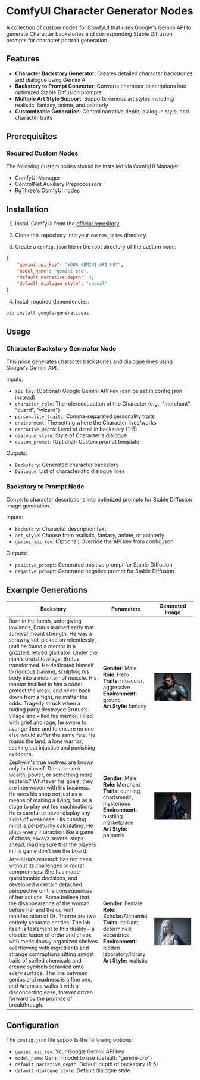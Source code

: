 # ComfyUI Character Generator Nodes

A collection of custom nodes for ComfyUI that uses Google's Gemini API to generate Character backstories and corresponding Stable Diffusion prompts for character portrait generation.

## Features

- **Character Backstory Generator**: Creates detailed character backstories and dialogue using Gemini AI
- **Backstory to Prompt Converter**: Converts character descriptions into optimized Stable Diffusion prompts
- **Multiple Art Style Support**: Supports various art styles including realistic, fantasy, anime, and painterly
- **Customizable Generation**: Control narrative depth, dialogue style, and character traits

## Prerequisites

### Required Custom Nodes
The following custom nodes should be installed via ComfyUI Manager:
- ComfyUI Manager
- ControlNet Auxiliary Preprocessors
- RgThree's ComfyUI nodes


## Installation

1. Install ComfyUI from the [official repository](https://github.com/comfyanonymous/ComfyUI)
2. Clone this repository into your `custom_nodes` directory.

3. Create a `config.json` file in the root directory of the custom node:
```json
{
    "gemini_api_key": "YOUR_GEMINI_API_KEY",
    "model_name": "gemini-pro",
    "default_narrative_depth": 3,
    "default_dialogue_style": "casual"
}
```
4. Install required dependencies:
```bash
pip install google-generativeai
```

## Usage

### Character Backstory Generator Node

This node generates character backstories and dialogue lines using Google's Gemini API.

Inputs:
- `api_key`: (Optional) Google Gemini API key (can be set in config.json instead)
- `character_role`: The role/occupation of the Character (e.g., "merchant", "guard", "wizard")
- `personality_traits`: Comma-separated personality traits
- `environment`: The setting where the Character lives/works
- `narrative_depth`: Level of detail in backstory (1-5)
- `dialogue_style`: Style of Character's dialogue
- `custom_prompt`: (Optional) Custom prompt template

Outputs:
- `Backstory`: Generated character backstory
- `Dialogue`: List of characteristic dialogue lines

### Backstory to Prompt Node

Converts character descriptions into optimized prompts for Stable Diffusion image generation.

Inputs:
- `backstory`: Character description text
- `art_style`: Choose from realistic, fantasy, anime, or painterly
- `gemini_api_key`: (Optional) Override the API key from config.json

Outputs:
- `positive_prompt`: Generated positive prompt for Stable Diffusion
- `negative_prompt`: Generated negative prompt for Stable Diffusion

## Example Generations

| Backstory | Parameters | Generated Image |
|-----------|------------|-----------------|
| Born in the harsh, unforgiving lowlands, Brutus learned early that survival meant strength. He was a scrawny kid, picked on relentlessly, until he found a mentor in a grizzled, retired gladiator. Under the man's brutal tutelage, Brutus transformed. He dedicated himself to rigorous training, sculpting his body into a mountain of muscle. His mentor instilled in him a code: protect the weak, and never back down from a fight, no matter the odds. Tragedy struck when a raiding party destroyed Brutus's village and killed his mentor. Filled with grief and rage, he swore to avenge them and to ensure no one else would suffer the same fate. He roams the land, a lone warrior, seeking out injustice and punishing evildoers. | **Gender**: Male<br>**Role:** Hero<br>**Traits:** muscular, aggressive<br>**Environment:** ground<br>**Art Style:** fantasy<br> | ![Brutus the Warrior](assets/1.png) |
Zephyrin's true motives are known only to himself. Does he seek wealth, power, or something more esoteric? Whatever his goals, they are interwoven with his business. He sees his shop not just as a means of making a living, but as a stage to play out his machinations. He is careful to never display any signs of weakness. His cunning mind is perpetually calculating. He plays every interaction like a game of chess, always several steps ahead, making sure that the players in his game don't see the board. | **Gender**: Male<br>**Role:** Merchant<br>**Traits:** cunning, charismatic, mysterious<br>**Environment:** bustling marketplace<br>**Art Style:** painterly<br>| ![Zephyrin the Merchant](assets/2.png) |
Artemisia’s research has not been without its challenges or moral compromises. She has made questionable decisions, and developed a certain detached perspective on the consequences of her actions. Some believe that the disappearance of the woman before her and the current manifestation of Dr. Thorne are two entirely separate entities. The lab itself is testament to this duality – a chaotic fusion of order and chaos, with meticulously organized shelves overflowing with ingredients and strange contraptions sitting amidst trails of spilled chemicals and arcane symbols scrawled onto every surface. The line between genius and madness is a fine one, and Artemisia walks it with a disconcerting ease, forever driven forward by the promise of breakthrough. | **Gender**: Female<br>**Role:** Scholar/Alchemist<br>**Traits:** brilliant, determined, eccentrics<br>**Environment:** hidden laboratory/library<br>**Art Style:** realistic<br> | ![Artemisia](assets/3.png)



## Configuration

The `config.json` file supports the following options:
- `gemini_api_key`: Your Google Gemini API key
- `model_name`: Gemini model to use (default: "gemini-pro")
- `default_narrative_depth`: Default depth of backstory (1-5)
- `default_dialogue_style`: Default dialogue style
